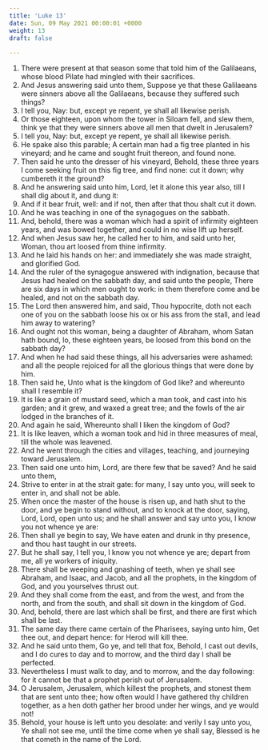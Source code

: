 ```yaml
---
title: 'Luke 13'
date: Sun, 09 May 2021 00:00:01 +0000
weight: 13
draft: false
  
---
```


1. There were present at that season some that told him of the Galilaeans, whose blood Pilate had mingled with their sacrifices.
2. And Jesus answering said unto them, Suppose ye that these Galilaeans were sinners above all the Galilaeans, because they suffered such things?
3. I tell you, Nay: but, except ye repent, ye shall all likewise perish.
4. Or those eighteen, upon whom the tower in Siloam fell, and slew them, think ye that they were sinners above all men that dwelt in Jerusalem?
5. I tell you, Nay: but, except ye repent, ye shall all likewise perish.
6. He spake also this parable; A certain man had a fig tree planted in his vineyard; and he came and sought fruit thereon, and found none.
7. Then said he unto the dresser of his vineyard, Behold, these three years I come seeking fruit on this fig tree, and find none: cut it down; why cumbereth it the ground?
8. And he answering said unto him, Lord, let it alone this year also, till I shall dig about it, and dung it:
9. And if it bear fruit, well: and if not, then after that thou shalt cut it down.
10. And he was teaching in one of the synagogues on the sabbath.
11. And, behold, there was a woman which had a spirit of infirmity eighteen years, and was bowed together, and could in no wise lift up herself.
12. And when Jesus saw her, he called her to him, and said unto her, Woman, thou art loosed from thine infirmity.
13. And he laid his hands on her: and immediately she was made straight, and glorified God.
14. And the ruler of the synagogue answered with indignation, because that Jesus had healed on the sabbath day, and said unto the people, There are six days in which men ought to work: in them therefore come and be healed, and not on the sabbath day.
15. The Lord then answered him, and said, Thou hypocrite, doth not each one of you on the sabbath loose his ox or his ass from the stall, and lead him away to watering?
16. And ought not this woman, being a daughter of Abraham, whom Satan hath bound, lo, these eighteen years, be loosed from this bond on the sabbath day?
17. And when he had said these things, all his adversaries were ashamed: and all the people rejoiced for all the glorious things that were done by him.
18. Then said he, Unto what is the kingdom of God like? and whereunto shall I resemble it?
19. It is like a grain of mustard seed, which a man took, and cast into his garden; and it grew, and waxed a great tree; and the fowls of the air lodged in the branches of it.
20. And again he said, Whereunto shall I liken the kingdom of God?
21. It is like leaven, which a woman took and hid in three measures of meal, till the whole was leavened.
22. And he went through the cities and villages, teaching, and journeying toward Jerusalem.
23. Then said one unto him, Lord, are there few that be saved? And he said unto them,
24. Strive to enter in at the strait gate: for many, I say unto you, will seek to enter in, and shall not be able.
25. When once the master of the house is risen up, and hath shut to the door, and ye begin to stand without, and to knock at the door, saying, Lord, Lord, open unto us; and he shall answer and say unto you, I know you not whence ye are:
26. Then shall ye begin to say, We have eaten and drunk in thy presence, and thou hast taught in our streets.
27. But he shall say, I tell you, I know you not whence ye are; depart from me, all ye workers of iniquity.
28. There shall be weeping and gnashing of teeth, when ye shall see Abraham, and Isaac, and Jacob, and all the prophets, in the kingdom of God, and you yourselves thrust out.
29. And they shall come from the east, and from the west, and from the north, and from the south, and shall sit down in the kingdom of God.
30. And, behold, there are last which shall be first, and there are first which shall be last.
31. The same day there came certain of the Pharisees, saying unto him, Get thee out, and depart hence: for Herod will kill thee.
32. And he said unto them, Go ye, and tell that fox, Behold, I cast out devils, and I do cures to day and to morrow, and the third day I shall be perfected.
33. Nevertheless I must walk to day, and to morrow, and the day following: for it cannot be that a prophet perish out of Jerusalem.
34. O Jerusalem, Jerusalem, which killest the prophets, and stonest them that are sent unto thee; how often would I have gathered thy children together, as a hen doth gather her brood under her wings, and ye would not!
35. Behold, your house is left unto you desolate: and verily I say unto you, Ye shall not see me, until the time come when ye shall say, Blessed is he that cometh in the name of the Lord.
